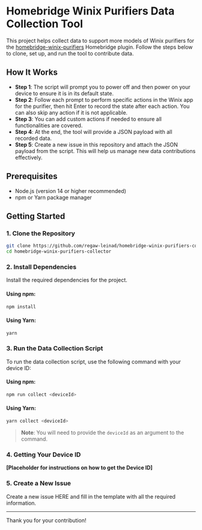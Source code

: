 # Homebridge Winix Purifiers Data Collection Tool

This project helps collect data to support more models of Winix purifiers for
the [homebridge-winix-purifiers](https\://github.com/regaw-leinad/homebridge-winix-purifiers) Homebridge plugin. Follow
the steps below to clone, set up, and run the tool to contribute data.

## How It Works

- **Step 1**: The script will prompt you to power off and then power on your device to ensure it is in its default
  state.
- **Step 2**: Follow each prompt to perform specific actions in the Winix app for the purifier, then hit Enter to record
  the state after each action. You can also skip any action if it is not applicable.
- **Step 3**: You can add custom actions if needed to ensure all functionalities are covered.
- **Step 4**: At the end, the tool will provide a JSON payload with all recorded data.
- **Step 5**: Create a new issue in this repository and attach the JSON payload from the script. This will help us
  manage new data contributions effectively.

## Prerequisites

- Node.js (version 14 or higher recommended)
- npm or Yarn package manager

## Getting Started

### 1. Clone the Repository

```sh
git clone https://github.com/regaw-leinad/homebridge-winix-purifiers-collector.git
cd homebridge-winix-purifiers-collector
```

### 2. Install Dependencies

Install the required dependencies for the project.

#### Using npm:

```sh
npm install
```

#### Using Yarn:

```sh
yarn
```

### 3. Run the Data Collection Script

To run the data collection script, use the following command with your device ID:

#### Using npm:

```sh
npm run collect <deviceId>
```

#### Using Yarn:

```sh
yarn collect <deviceId>
```

> **Note**: You will need to provide the `deviceId` as an argument to the command.

### 4. Getting Your Device ID

**[Placeholder for instructions on how to get the Device ID]**

### 5. Create a New Issue

Create a new issue HERE and fill in the template with all the required information.

---

Thank you for your contribution!

